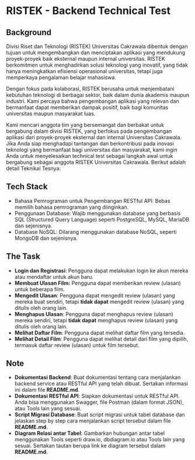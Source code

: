 # RISTEK - Backend Technical Test

## Background

Divisi Riset dan Teknologi (RISTEK) Universitas Cakrawala dibentuk dengan tujuan untuk mengembangkan dan menciptakan aplikasi yang mendukung proyek-proyek baik eksternal maupun internal universitas. RISTEK berkomitmen untuk menghadirkan solusi teknologi yang inovatif, yang tidak hanya meningkatkan efisiensi operasional universitas, tetapi juga memperkaya pengalaman belajar mahasiswa.

Dengan fokus pada kolaborasi, RISTEK berusaha untuk menjembatani kebutuhan teknologi di berbagai sektor, baik dalam dunia akademis maupun industri. Kami percaya bahwa pengembangan aplikasi yang relevan dan bermanfaat dapat memberikan dampak positif, baik bagi komunitas universitas maupun masyarakat luas.

Kami mencari anggota tim yang bersemangat dan berbakat untuk bergabung dalam divisi RISTEK, yang berfokus pada pengembangan aplikasi dari proyek-proyek eksternal dan internal Universitas Cakrawala. Jika Anda siap menghadapi tantangan dan berkontribusi pada inovasi teknologi yang bermanfaat bagi universitas dan masyarakat, kami ingin Anda untuk menyelesaikan technical test sebagai langkah awal untuk bergabung sebagai anggota RISTEK Universitas Cakrawala. Berikut adalah detail Teknikal Tesnya:

## Tech Stack

- Bahasa Pemrograman untuk Pengembangan RESTful API: Bebas memilih bahasa pemrograman yang diinginkan.
- Penggunaan Database: Wajib menggunakan database yang berbasis SQL (Structured Query Language) seperti PostgreSQL, MySQL, MariaDB dan sejenisnya.
- Database NoSQL: Dilarang menggunakan database NoSQL, seperti MongoDB dan sejenisnya.

## The Task

- **Login dan Registrasi**: Pengguna dapat melakukan login ke akun mereka atau mendaftar untuk akun baru.
- **Membuat Ulasan Film:** Pengguna dapat memberikan review (ulasan) untuk beberapa film.
- **Mengedit Ulasan**: Pengguna dapat mengedit review (ulasan) yang mereka buat sendiri, tetapi **tidak dapat** mengedit review (ulasan) yang ditulis oleh orang lain.
- **Menghapus Ulasan**: Pengguna dapat menghapus review (ulasan) mereka sendiri, tetapi **tidak dapat** menghapus review (ulasan) yang ditulis oleh orang lain.
- **Melihat Daftar Film**: Pengguna dapat melihat daftar film yang tersedia.
- **Melihat Detail Film**: Pengguna dapat melihat detail dari film yang dipilih, termasuk daftar review (ulasan) untuk film tersebut.

## Note

- **Dokumentasi Backend**: Buat dokumentasi tentang cara menjalankan backend service atau RESTful API yang telah dibuat. Sertakan informasi ini dalam file **README.md**.
- **Dokumentasi RESTful API**: Siapkan dokumentasi untuk RESTful API. Anda bisa menggunakan Swagger, file Postman (dalam format JSON), atau Tools lain yang sesuai.
- **Script Migrasi Database**: Buat script migrasi untuk tabel database dan jelaskan step by step cara menjalankan script tersebut dalam file **README.md**.
- **Diagram Relasi antar Tabel**: Gambarkan hubungan antar tabel menggunakan Tools seperti draw.io, dbdiagram.io atau Tools lain yang sesuai. Sertakan tautan berupa link ke diagram tersebut dalam **README.md**.
